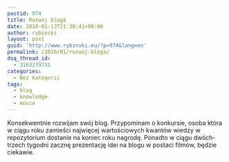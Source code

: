```yaml
---
postid: 974
title: Rozwój bloga
date: 2010-01-13T21:38:41+00:00
author: rybinski
layout: post
guid: 'http://www.rybinski.eu/?p=974&lang=en'
permalink: /2010/01/rozwoj-bloga/
dsq_thread_id:
  - 3163279731
categories:
  - Bez kategorii
tags:
  - blog
  - knowledge
  - movie
---
```

Konsekwentnie rozwijam swój blog. Przypominam o konkursie, osoba która w ciągu roku zamieści najwięcej wartościowych kwantów wiedzy w repozytorium dostanie na koniec roku nagrodę. Ponadto w ciągu dwóch-trzech tygodni zacznę prezentację idei na blogu w postaci filmów, będzie ciekawie.

